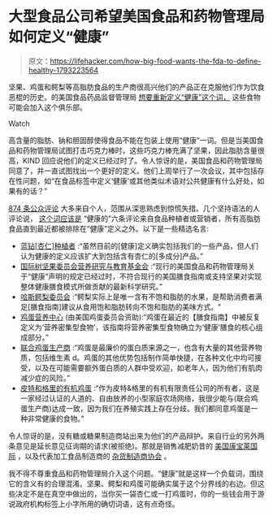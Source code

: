 # 大型食品公司希望美国食品和药物管理局如何定义“健康”

> 原文：<https://lifehacker.com/how-big-food-wants-the-fda-to-define-healthy-1793223564>

坚果、鸡蛋和鳄梨等高脂肪食品的生产商很高兴他们的产品正在克服他们作为饮食恶棍的历史。的美国食品药品监督管理局 [想要重新定义“健康”这个词，](http://vitals.lifehacker.com/the-fda-wants-to-know-what-you-think-healthy-means-1787183344#_ga=1.171251043.255842443.1487643310) 这些食物可能会加入这个俱乐部。

Watch

高含量的脂肪、钠和胆固醇使得食品不能在包装上使用“健康”一词。但是当美国食品和药物管理局试图打击巧克力棒时，这些巧克力棒充满了坚果，因此脂肪含量很高，KIND 回应说他们的定义已经过时了。令人惊讶的是，美国食品和药物管理局同意了，并一直试图找出一个更好的定义。他们上周举行了一次会议，其中包括存在性问题，如“在食品标签中定义‘健康’或其他类似术语对公共健康有什么好处，如果有的话？”

[874 条公众评论](https://www.regulations.gov/docketBrowser?rpp=25&so=DESC&sb=commentDueDate&po=0&dct=PS&D=FDA-2016-D-2335) 大多来自个人，范围从深思熟虑到惊慌失措。几个坚持语法的人评论说， [这个词应该是](http://www.quickanddirtytips.com/education/grammar/healthy-or-healthful) “健康的”六条评论来自食品种植者或营销者，所有高脂肪食品直到最近都被排除在“健康”定义之外。以下是一些精选名言:

*   [蓝钻[杏仁]种植者](https://www.regulations.gov/document?D=FDA-2016-D-2335-0825) :“虽然目前的[健康]定义确实包括我们的一些产品，但人们认为健康的定义应该扩大到包括含有杏仁的[多成分]产品。”
*   [国际树坚果委员会营养研究与教育基金会](https://www.regulations.gov/document?D=FDA-2016-D-2335-0830) :“现行的美国食品和药物管理局关于“健康”声明的规定已经过时，不符合现行的美国膳食指南或支持坚果对实现整体健康膳食模式所做贡献的最新科学研究。”
*   [哈斯鳄梨委员会](https://www.regulations.gov/document?D=FDA-2016-D-2335-0811) :“鳄梨实际上是唯一含有不饱和脂肪的水果，是帮助消费者满足[膳食指南]建议从食用饱和脂肪转向不饱和脂肪的美味方式。"
*   [鸡蛋营养中心](https://www.regulations.gov/document?D=FDA-2016-D-2335-0784) (由美国鸡蛋委员会资助):“鸡蛋在最近的【膳食指南】中被反复定义为‘营养密集型食物’，该指南将营养密集型食物确立为‘健康’膳食的核心组成部分。”
*   [联合鸡蛋生产商](https://www.regulations.gov/document?D=FDA-2016-D-2335-0748) :“鸡蛋是最廉价的蛋白质来源之一，也含有大量的其他营养物质，包括维生素 d。鸡蛋的其他优势包括制作简单快捷，在各种文化中均可接受，以及在可能需要额外蛋白质的人群中受欢迎，如老年人，因为他们有肌肉减少症的风险。”
*   [皮特和格里的有机鸡蛋](https://www.regulations.gov/document?D=FDA-2016-D-2335-0781) :“作为皮特&格里的有机有限责任公司的所有者，这是一家经过认证的人道的、自由放养的小型家庭农场网络，我很少能与(联合鸡蛋生产商)达成一致，因为我们在养殖实践上存在分歧。我们都同意鸡蛋是一种非常健康的食物。”

令人惊讶的是，没有糖或糖果制造商站出来为他们的产品辩护。来自行业的另外两条意见是延长意见征询期的请求(被拒绝)。那就是销售减肥奶昔的 [美国康宝莱国际](https://www.regulations.gov/document?D=FDA-2016-D-2335-0730) ，以及代表加工食品制造商的 [杂货制造商协会](https://www.regulations.gov/document?D=FDA-2016-D-2335-0655) 。

我不得不尊重食品和药物管理局介入这个问题。“健康”就是这样一个负载词，围绕它的含义有的合理混淆。坚果、鳄梨和鸡蛋可能确实属于这个分界线的右边。但这些决定不是在真空中做出的，当你买一袋杏仁或一打鸡蛋时，你的一些钱会用于游说政府机构标签上小字所用的确切词语，这有点奇怪。